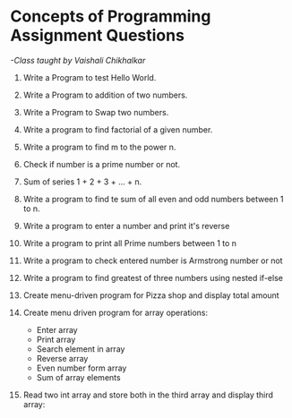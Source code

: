 # **Concepts of Programming Assignment Questions**

*-Class taught by Vaishali Chikhalkar*


1. Write a Program to test Hello World.

2. Write a Program to addition of two numbers.

3. Write a Program to Swap two numbers.

4. Write a program to find factorial of a given number.

5. Write a program to find m to the power n.

6. Check if number is a prime number or not.

7. Sum of series 1 + 2 + 3 + ... + n.

8. Write a program to find te sum of all even and odd numbers between 1 to n.

9. Write a program to enter a number and print it's reverse

10. Write a program to print all Prime numbers between 1 to n

11. Write a program to check entered number is Armstrong number or not

12. Write a program to find greatest of three numbers using nested if-else

13. Create menu-driven program for Pizza shop and display total amount

14. Create menu driven program for array operations: 
    - Enter array
    - Print array
    - Search element in array
    - Reverse array
    - Even number form array
    - Sum of array elements
    
15. Read two int array and store both in the third array and display third array:
